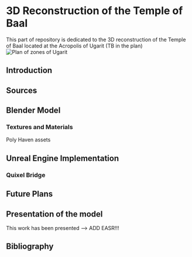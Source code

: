 # 3D Reconstruction of the Temple of Baal
This part of repository is dedicated to the 3D reconstruction of the Temple of Baal located at the Acropolis of Ugarit (TB in the plan)
![Plan of zones of Ugarit](https://drive.google.com/file/d/14XP_ik5O5ROIDUrfmaqB9WXoeQK1UU5p/view?usp=drive_link "Plan")

## Introduction
## Sources
## Blender Model
### Textures and Materials
Poly Haven assets
## Unreal Engine Implementation
### Quixel Bridge
## Future Plans
## Presentation of the model
This work has been presented --> ADD EASR!!!
## Bibliography